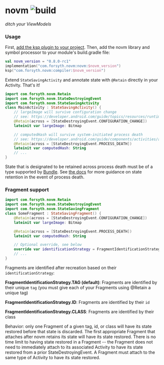 # novm ![build](https://github.com/foooorsyth/novm/actions/workflows/android.yml/badge.svg)
*ditch your ViewModels*

### Usage

First, [add the ksp plugin to your project](https://developer.android.com/build/migrate-to-ksp#add-ksp). 
Then, add the novm library and symbol processor to your module's build.gradle file:
```kotlin
val novm_version = "0.8.0-rc1"
implementation("com.forsyth.novm:novm:$novm_version")
ksp("com.forsyth.novm:compiler:$novm_version")
```

Extend ```StateSavingActivity``` and annotate state with ```@Retain``` directly in your Activity. That's it! 

```kotlin
import com.forsyth.novm.Retain
import com.forsyth.novm.StateDestroyingEvent
import com.forsyth.novm.StateSavingActivity
class MainActivity : StateSavingActivity() {
    // largeImage will survive configuration change
    // see: https://developer.android.com/guide/topics/resources/runtime-changes
    @Retain(across = [StateDestroyingEvent.CONFIGURATION_CHANGE])
    lateinit var largeImage: Bitmap 

    // computedHash will survive system-initiated process death
    // see: https://developer.android.com/guide/components/activities/activity-lifecycle#asem
    @Retain(across = [StateDestroyingEvent.PROCESS_DEATH])
    lateinit var computedHash: String
    // ...
}
```

State that is designated to be retained across process death must be of a type supported by [Bundle](https://developer.android.com/reference/android/os/Bundle). 
See [the docs](https://developer.android.com/topic/libraries/architecture/saving-states#onsaveinstancestate) for more guidance on
state retention in the event of process death.

### Fragment support

```kotlin
import com.forsyth.novm.Retain
import com.forsyth.novm.StateDestroyingEvent
import com.forsyth.novm.StateSavingFragment
class SomeFragment : StateSavingFragment() {
    @Retain(across = [StateDestroyingEvent.CONFIGURATION_CHANGE])
    lateinit var largeImage: Bitmap

    @Retain(across = [StateDestroyingEvent.PROCESS_DEATH])
    lateinit var computedHash: String

    // Optional override, see below
    override var identificationStrategy = FragmentIdentificationStrategy.ID
    // ...
}
```

Fragments are identified after recreation based on their ```identificationStrategy```:

**FragmentIdentificationStrategy.TAG (default)**: Fragments are identified by their unique ```tag``` (you must give each of your Fragments using @Retain a unique tag)

**FragmentIdentificationStrategy.ID**: Fragments are identified by their ```id```

**FragmentIdentificationStrategy.CLASS**: Fragments are identified by their class

Behavior: only one Fragment of a given tag, id, or class will have its state restored before that state is discarded. 
The first appropriate Fragment that attaches after novm retains its state will have its state restored. There is no time limit 
to having state restored in a Fragment -- the Fragment does not need to immediately attach to its associated Activity to have its
state restored from a prior StateDestroyingEvent. A Fragment must attach to the same type of Activity to have its state restored.
